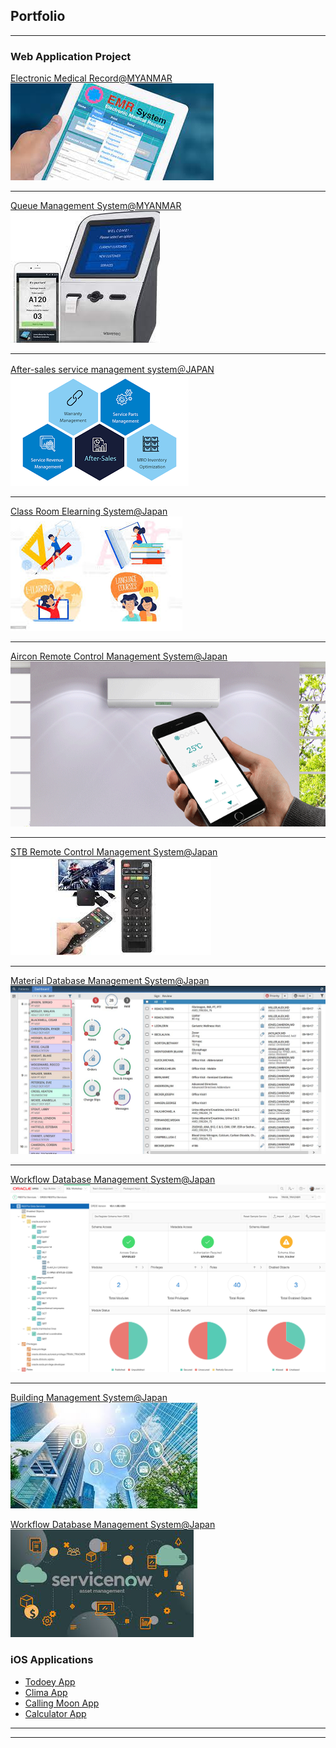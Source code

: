 ## Portfolio

---

### Web Application Project

[Electronic Medical Record@MYANMAR](/sample_page)
<img src="images/EMR.jpeg?raw=true"/>

---
[Queue Management System@MYANMAR](/pdf/sample_presentation.pdf)
<img src="images/QMS.jpeg?raw=true"/>

---
[After-sales service management system＠JAPAN](http://example.com/)
<img src="images/AfterSaleService.png?raw=true"/>

---

[Class Room Elearning System@Japan](/sample_page)
<img src="images/Elearning.jpeg?raw=true"/>

---
[Aircon Remote Control Management System@Japan](/sample_page)
<img src="images/aircon_remote.jpg?raw=true"/>

---
[STB Remote Control Management System@Japan](/sample_page)
<img src="images/STB.jpeg?raw=true"/>

---
[Material Database Management System@Japan](/sample_page)
<img src="images/OracleApex2.jpg?raw=true"/>

---
[Workflow Database Management System@Japan](/sample_page)
<img src="images/OracleApex.png?raw=true"/>

---
[Building Management System@Japan](/sample_page)
<img src="images/BMS2.jpeg?raw=true"/>

[Workflow Database Management System@Japan](/sample_page)
<img src="images/Service Now.jpeg?raw=true"/>

### iOS Applications

- [Todoey App](http://example.com/)
- [Clima App](http://example.com/)
- [Calling Moon App](http://example.com/)
- [Calculator App](http://example.com/)

---




---
<!-- <p style="font-size:11px">Page template forked from <a href="https://github.com/evanca/quick-portfolio">evanca</a></p>-->
<!-- Remove above link if you don't want to attibute -->
